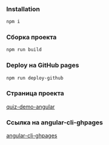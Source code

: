 ### Installation

```sh
npm i
```

### Сборка проекта

```sh
npm run build
```

### Deploy на GitHub pages

```sh
npm run deploy-github
```

### Страница проекта

[quiz-demo-angular](https://lexeg.github.io/quiz-demo-angular/)

### Ссылка на angular-cli-ghpages

[angular-cli-ghpages](https://www.npmjs.com/package/angular-cli-ghpages)
